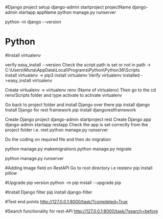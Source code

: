 #Django project setup
django-admin startproject projectName
django-admin startapp appName
python manage.py runserver

python -m django --version

# Python
#Install virtualenv

verify easy_install --version
Check the script path is set or not in path -> C:\Users\Muna\AppData\Local\Programs\Python\Python36\Scripts\
install virtualenv -> pip3 install virtualenv
Verify virtualenv installed ->easy_install virtualenv

Create virtualenv -> virtualenv renv (Name of virtualenv)
Then go to the cd renv/Scripts folder and type activate to activate virtualenv

Go back to project folder and install Django over there
	pip install django
Install Django for rest framework
	pip install djangorestframework

Create Django project
	django-admin startproject rest
Create Django app
	django-admin startapp restapp
Check the app is set correctly from the project folder i.e. rest
	python manage.py runserver
	
Do the coding on required file and then do migration

python manage.py makemigrations
python manage.py migrate

python manage.py runserver

#Adding Image field on RestAPI
Go to root directory i.e restenv
pip install pillow

#Upgrade pip version
python -m pip install --upgrade pip

#Install Django filter
pip install django-filter

#Test end points
http://127.0.0.1:8000/task/?completed=True

#Search functionality for rest-API
http://127.0.0.1:8000/task/?search=before
